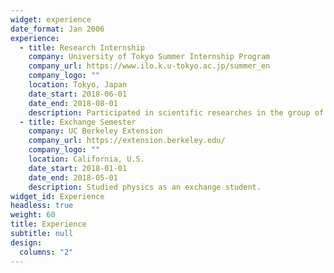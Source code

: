 ```yaml
---
widget: experience
date_format: Jan 2006
experience:
  - title: Research Internship
    company: University of Tokyo Summer Internship Program
    company_url: https://www.ilo.k.u-tokyo.ac.jp/summer_en
    company_logo: ""
    location: Tokyo, Japan
    date_start: 2018-06-01
    date_end: 2018-08-01
    description: Participated in scientific researches in the group of Prof. Yu Chen.
  - title: Exchange Semester
    company: UC Berkeley Extension
    company_url: https://extension.berkeley.edu/
    company_logo: ""
    location: California, U.S.
    date_start: 2018-01-01
    date_end: 2018-05-01
    description: Studied physics as an exchange student.
widget_id: Experience
headless: true
weight: 60
title: Experience
subtitle: null
design:
  columns: "2"
---
```

